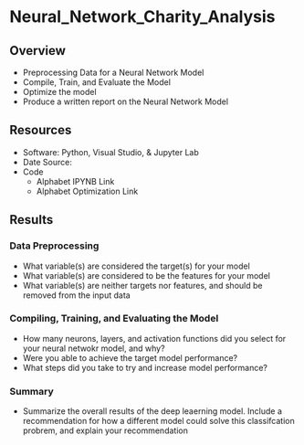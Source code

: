 # Neural_Network_Charity_Analysis

## Overview

  - Preprocessing Data for a Neural Network Model
  - Compile, Train, and Evaluate the Model
  - Optimize the model
  - Produce a written report on the Neural Network Model

## Resources

  - Software: Python, Visual Studio, & Jupyter Lab
  - Date Source:
  - Code
    - Alphabet IPYNB Link
    - Alphabet Optimization Link


## Results

### Data Preprocessing
  - What variable(s) are considered the target(s) for your model
  - What variable(s) are considered to be the features for your model
  - What variable(s) are neither targets nor features, and should be removed from the input data

### Compiling, Training, and Evaluating the Model
  - How many neurons, layers, and activation functions did you select for your neural netwokr model, and why?
  - Were you able to achieve the target model performance?
  - What steps did you take to try and increase model performance?

### Summary
  - Summarize the overall results of the deep leaerning model.  Include a recommendation for how a different model could solve this classifcation probrem, and explain your recommendation
